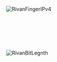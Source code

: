 
![RivanFingerIPv4](https://github.com/user-attachments/assets/16ed927d-6f18-49fd-85bc-221fa65e8a6e)

&nbsp;
---
&nbsp;

![RivanBitLegnth](https://github.com/user-attachments/assets/eff557ea-575e-4252-9122-2eab2d220b8f)


